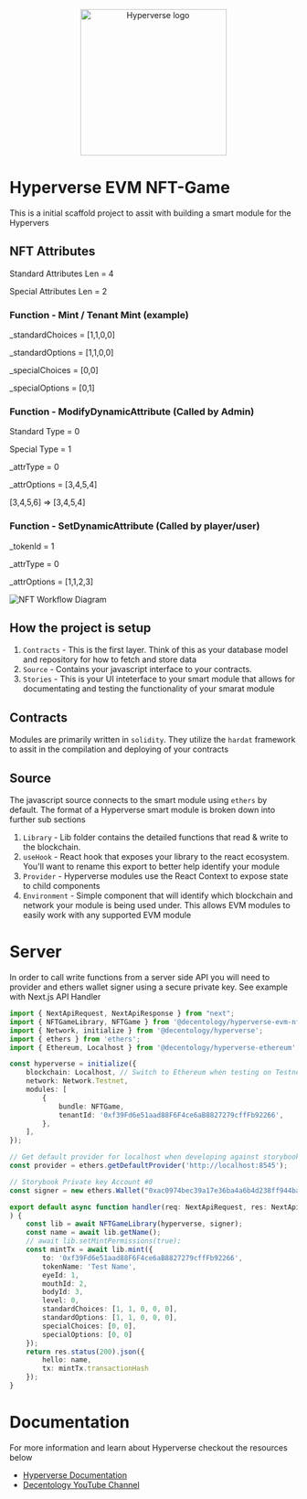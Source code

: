 
<p align="center">
<img src="https://drive.google.com/uc?export=view&id=1UFpBzZRnOBIZhIcaAWui1FIe9OSfJTKx" width="256" alt="Hyperverse logo" />
</p>

# Hyperverse EVM NFT-Game

This is a initial scaffold project to assit with building a smart module for the Hypervers

## NFT Attributes
Standard Attributes Len = 4

Special Attributes Len = 2

### Function - Mint / Tenant Mint (example)
_standardChoices = [1,1,0,0]

_standardOptions = [1,1,0,0]

_specialChoices = [0,0]

_specialOptions = [0,1]


### Function - ModifyDynamicAttribute (Called by Admin)
Standard Type = 0

Special Type = 1

_attrType = 0

_attrOptions = [3,4,5,4]

  [3,4,5,6] => [3,4,5,4]

### Function - SetDynamicAttribute (Called by player/user) 
_tokenId = 1

_attrType = 0

_attrOptions = [1,1,2,3]

![NFT Workflow Diagram](assets/nftgame.png)


## How the project is setup

1. `Contracts` - This is the first layer. Think of this as your database model and repository for how to fetch and store data
2. `Source` - Contains your javascript interface to your contracts. 
3. `Stories` - This is your UI inteterface to your smart module that allows for documentating and testing the functionality of your smarat module


## Contracts
Modules are primarily written in `solidity`. They utilize the `hardat` framework to assit in the compilation and deploying of your contracts

## Source
The javascript source connects to the smart module using `ethers` by default. The format of a Hyperverse smart module is broken down into further sub sections

1. `Library` - Lib folder contains the detailed functions that read & write to the blockchain. 
2. `useHook` - React hook that exposes your library to the react ecosystem. You'll want to rename this export to better help identify your module
3. `Provider` - Hyperverse modules use the React Context to expose state to child components
4. `Environment` - Simple component that will identify which blockchain and network your module is being used under. This allows EVM modules to easily work with any supported EVM module

# Server
In order to call write functions from a server side API you will need to provider and ethers wallet signer using a secure private key. See example with Next.js API Handler

```typescript
import { NextApiRequest, NextApiResponse } from "next";
import { NFTGameLibrary, NFTGame } from '@decentology/hyperverse-evm-nft-game'
import { Network, initialize } from '@decentology/hyperverse';
import { ethers } from 'ethers';
import { Ethereum, Localhost } from '@decentology/hyperverse-ethereum';

const hyperverse = initialize({
	blockchain: Localhost, // Switch to Ethereum when testing on Testnet
	network: Network.Testnet,
	modules: [
		{
			bundle: NFTGame,
			tenantId: '0xf39Fd6e51aad88F6F4ce6aB8827279cffFb92266',
		},
	],
});

// Get default provider for localhost when developing against storybook
const provider = ethers.getDefaultProvider('http://localhost:8545');

// Storybook Private key Account #0
const signer = new ethers.Wallet("0xac0974bec39a17e36ba4a6b4d238ff944bacb478cbed5efcae784d7bf4f2ff80", provider);

export default async function handler(req: NextApiRequest, res: NextApiResponse<{}>
) {
	const lib = await NFTGameLibrary(hyperverse, signer);
	const name = await lib.getName();
	// await lib.setMintPermissions(true);
	const mintTx = await lib.mint({
		to: '0xf39Fd6e51aad88F6F4ce6aB8827279cffFb92266',
		tokenName: 'Test Name',
		eyeId: 1,
		mouthId: 2,
		bodyId: 3,
		level: 0,
		standardChoices: [1, 1, 0, 0, 0],
		standardOptions: [1, 1, 0, 0, 0],
		specialChoices: [0, 0],
		specialOptions: [0, 0]
	});
	return res.status(200).json({
		hello: name,
		tx: mintTx.transactionHash
	});
}

```

# Documentation
For more information and learn about Hyperverse checkout the resources below

- [Hyperverse Documentation](https://docs.hyperverse.dev/)
- [Decentology YouTube Channel](https://www.youtube.com/c/Decentology)
